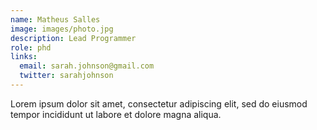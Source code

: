 ```yaml
---
name: Matheus Salles
image: images/photo.jpg
description: Lead Programmer
role: phd
links:
  email: sarah.johnson@gmail.com
  twitter: sarahjohnson
---
```


Lorem ipsum dolor sit amet, consectetur adipiscing elit, sed do eiusmod tempor incididunt ut labore et dolore magna aliqua.
